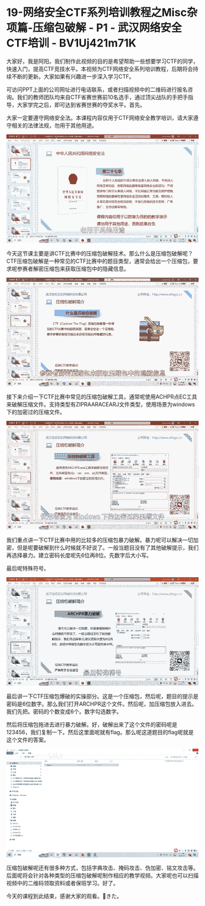 # 19-网络安全CTF系列培训教程之Misc杂项篇-压缩包破解 - P1 - 武汉网络安全CTF培训 - BV1Uj421m71K

大家好，我是阿阳。我们制作此视频的目的是希望帮助一些想要学习CTF的同学，快速入门，提高CTF竞技水平。本视频为CTF网络安全系列培训教程，后期将会持续不断的更新。大家如果有兴趣进一步深入学习CTF。

可访问PPT上面的公司网址进行电话联系，或者扫描视频中的二维码进行报名咨询。我们的教师团队均来自CTF省赛世赛前10名选手，通过顶尖战队的手把手指导，大家学完之后，即可达到省赛世赛的夺奖水平。首先。

大家一定要遵守网络安全法。本课程内容仅用于CTF网络安全教学培训，请大家遵守相关的法律法规，勿用于其他用途。



![](img/08d54396f1add94e3610f9608a114170_1.png)

今天这节课主要是讲CTF比赛中的压缩包破解技术。那么什么是压缩包破解呢？CTF压缩包破解是一种常见的CTF比赛中的题目类型，通常会给出一个压缩包，要求呢参赛者解密压缩包来获取压缩包中的隐藏信息。



![](img/08d54396f1add94e3610f9608a114170_3.png)

接下来介绍一下CTF比赛中常见的压缩包破解工具，通常呢使用ACHPR点EC工具来破解压缩文件。支持类型有ZIPRAARACEARJ文件类型，使用场景为windows下的加密过的压缩文件。



![](img/08d54396f1add94e3610f9608a114170_5.png)

我们重点讲一下CTF比赛中用的比较多的压缩包暴力破解。暴力呢可以解决一切加密，但是呢要破解到什么时候就不好说了。一般当题目没有了其他破解提示，我们再选择暴力。建立密码长度呢先6位再8位。先数字后大小写。

最后呢特殊符号。

![](img/08d54396f1add94e3610f9608a114170_7.png)

最后讲一下CTF压缩包爆破的实操部分。这是一个压缩包，然后呢，题目的提示是密码是6位数字。那么我们打开ARCHPR这个文件。然后呢，加压缩包放入进去。我们先把。密码的个数变成6个。数字勾选数字。

然后将压缩包拖进去进行暴力破解。好，破解出来了这个文件的密码呢是123456，我们复制一下。然后这里面呢就有flag。那么呢这道题目的flag呢就是这个文件的答案。



![](img/08d54396f1add94e3610f9608a114170_9.png)

压缩包破解呢还有很多种方式，包括字典攻击、掩码攻击、伪加密、铭文攻击等。后面呢将会针对各种类型的压缩包破解呢制作相应的教学视频。大家呢也可以扫描视频中的二维码领取资料或者保班学习。好了。

今天的课程到此结束，感谢大家的观看。🎼きた。